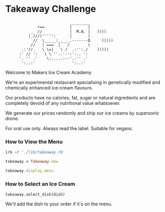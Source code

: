 Takeaway Challenge
==================
```
                            _________
              r==           |       |
           _  //            |  M.A. |   ))))
          |_)//(''''':      |       |
            //  \_____:_____.-------D     )))))
           //   | ===  |   /        \
       .:'//.   \ \=|   \ /  .:'':./    )))))
      :' // ':   \ \ ''..'--:'-.. ':
      '. '' .'    \:.....:--'.-'' .'
       ':..:'                ':..:'

 ```

Welcome to Makers Ice Cream Academy

We're an experimental restaurant specialising in genetically modified and chemically enhanced ice-cream flavours.

Our products have no calories, fat, sugar or natural ingredients and are completely devoid of any nutritional value whatsoever.

We generate our prices randomly and ship our ice creams by supersonic drone.

For oral use only. Always read the label. Suitable for vegans.

<h3>How to View the Menu</h3>


```rb
irb -r './lib/takeaway.rb'

takeaway = Takeaway.new

takeaway.display_menu
```

<h3>How to Select an Ice Cream</h3>

```
takeaway.select_dish(dish)
```

We'll add the dish to your order if it's on the menu.
